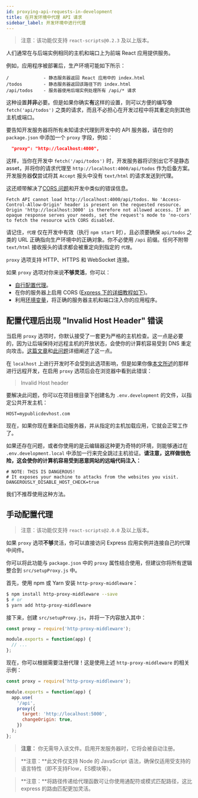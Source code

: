 ```yaml
---
id: proxying-api-requests-in-development
title: 在开发环境中代理 API 请求
sidebar_label: 开发环境中进行代理
---
```


> 注意：该功能仅支持 `react-scripts@0.2.3` 及以上版本。

人们通常在与后端实例相同的主机和端口上为前端 React 应用提供服务。

例如，应用程序被部署后，生产环境可能如下所示：

    /             - 静态服务器返回 React 应用中的 index.html
    /todos        - 静态服务器返回该路径下的 index.html
    /api/todos    - 服务器使用后端实例处理所有 /api/* 请求

这种设置**并非**必要。但是如果你确实**有**这样的设置，则可以方便的编写像 `fetch('api/todos')` 之类的请求，而且不必担心在开发过程中将其重定向到其他主机或端口。

要告知开发服务器将所有未知请求代理到开发中的 API 服务器，请在你的 `package.json` 中添加一个 `proxy` 字段，例如：

```json
  "proxy": "http://localhost:4000",
```

这样，当你在开发中 `fetch('/api/todos')` 时，开发服务器将识别出它不是静态 asset，并将你的请求代理至 `http://localhost:4000/api/todos` 作为后备方案。开发服务器**仅**尝试将其 `Accept` 报头中没有 `text/html` 的请求发送到代理。

这还顺带解决了[CORS 问题](https://stackoverflow.com/questions/21854516/understanding-ajax-cors-and-security-considerations)和开发中类似的错误信息。

```
Fetch API cannot load http://localhost:4000/api/todos. No 'Access-Control-Allow-Origin' header is present on the requested resource. Origin 'http://localhost:3000' is therefore not allowed access. If an opaque response serves your needs, set the request's mode to 'no-cors' to fetch the resource with CORS disabled.
```

请记住，`代理` 仅在开发中有效（执行 `npm start` 时），且必须要确保 `api/todos` 之类的 URL 正确指向生产环境中的正确对象。你不必使用 `/api` 前缀。任何不附带 `text/html` 接收报头的请求都会被重定向到指定的 `代理`。

`proxy` 选项支持 HTTP、HTTPS 和 WebSocket 连接。

如果 `proxy` 选项对你来说**不够灵活**，你可以：

- [自行配置代理](#configuring-the-proxy-manually)。
- 在你的服务器上启用 CORS ([Express 下的详细教程如下](https://enable-cors.org/server_expressjs.html))。
- 利用[环境变量](adding-custom-environment-variables.md)，将正确的服务器主机和端口注入你的应用程序。

## 配置代理后出现 "Invalid Host Header" 错误

当启用 `proxy` 选项时，你默认接受了一套更为严格的主机检查。这一点是必要的，因为让后端保持对远程主机的开放状态，会使你的计算机容易受到 DNS 重定向攻击。[这篇文章](https://medium.com/webpack/webpack-dev-server-middleware-security-issues-1489d950874a)和[此问题](https://github.com/webpack/webpack-dev-server/issues/887)详细阐述了这一点。

在 `localhost` 上进行开发时不会受到此选项影响，但是如果你像[本文所述](https://github.com/facebook/create-react-app/issues/2271)的那样进行远程开发，在启用 `proxy` 选项后会在浏览器中看到此错误：

> Invalid Host header

要解决此问题，你可以在项目根目录下创建名为 `.env.development` 的文件，以指定公共开发主机：

```
HOST=mypublicdevhost.com
```

现在，如果你现在重新启动服务器，并从指定的主机加载应用，它就会正常工作了。

如果还存在问题，或者你使用的是云编辑器这种更为奇特的环境，则能够通过在 `.env.development.local` 中添加一行来完全跳过主机验证。**请注意，这样做很危险，这会使你的计算机容易受到恶意网站的远端代码注入：**

```
# NOTE: THIS IS DANGEROUS!
# It exposes your machine to attacks from the websites you visit.
DANGEROUSLY_DISABLE_HOST_CHECK=true
```

我们不推荐使用这种方法。

## 手动配置代理

> 注意：该功能仅支持 `react-scripts@2.0.0` 及以上版本。

如果 `proxy` 选项**不够**灵活，你可以直接访问 Express 应用实例并连接自己的代理中间件。

你可以将此功能与 `package.json` 中的 `proxy` 属性结合使用，但建议你将所有逻辑整合到 `src/setupProxy.js` 中。

首先，使用 npm 或 Yarn 安装 `http-proxy-middleware`：

```sh
$ npm install http-proxy-middleware --save
$ # or
$ yarn add http-proxy-middleware
```

接下来，创建 `src/setupProxy.js`，并将一下内容放入其中：

```js
const proxy = require('http-proxy-middleware');

module.exports = function(app) {
  // ...
};
```

现在，你可以根据需要注册代理！这是使用上述 `http-proxy-middleware` 的相关示例：

```js
const proxy = require('http-proxy-middleware');

module.exports = function(app) {
  app.use(
    '/api',
    proxy({
      target: 'http://localhost:5000',
      changeOrigin: true,
    })
  );
};
```

> **注意：** 你无需导入该文件。启用开发服务器时，它将会被自动注册。

> **注意：**此文件仅支持 Node 的 JavaScript 语法，确保仅适用受支持的语言特性（即不支持Flow，ES模块等）。

> **注意：**将路径传递给代理函数可让你使用通配符或模式匹配路径，这比 express 的路由匹配更加灵活。
